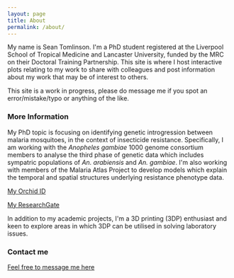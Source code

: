 ```yaml
---
layout: page
title: About
permalink: /about/
---
```


My name is Sean Tomlinson. I'm a PhD student registered at the Liverpool School of Tropical Medicine and Lancaster University, funded by the MRC on their Doctoral Training Partnership. This site is where I host interactive plots relating to my work to share with colleagues and post information about my work that may be of interest to others. 

This site is a work in progress, please do message me if you spot an error/mistake/typo or anything of the like. 

### More Information

My PhD topic is focusing on identifying genetic introgression between malaria mosquitoes, in the context of insecticide resistance. Specifically, I am working with the *Anopheles gambiae* 1000 genome consortium members to analyse the third phase of genetic data which includes sympatric populations of *An. arabiensis* and *An. gambiae*. I'm also working with members of the Malaria Atlas Project to develop models which explain the temporal and spatial structures underlying resistance phenotype data.

[My Orchid ID](https://orcid.org/0000-0002-0735-2741)

[My ResearchGate](https://www.researchgate.net/profile/Sean_Tomlinson3)

In addition to my academic projects, I'm a 3D printing (3DP) enthusiast and keen to explore areas in which 3DP can be utilised in solving laboratory issues. 

### Contact me

[Feel free to message me here](mailto:sean.tomlinson@lstmed.ac.uk)
